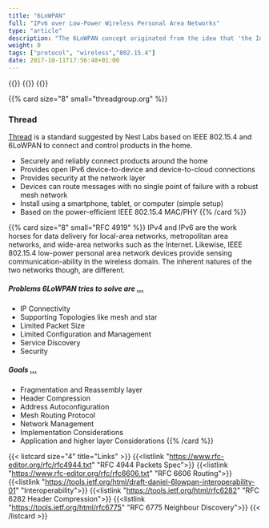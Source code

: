 ```yaml
---
title: "6LoWPAN"
full: "IPv6 over Low-Power Wireless Personal Area Networks"
type: "article"
description: "The 6LoWPAN concept originated from the idea that 'the Internet Protocol could and should be applied even to the smallest devices,' and that low-power devices with limited processing capabilities should be able to participate in the Internet of Things. The 6LoWPAN group has defined encapsulation and header compression mechanisms that allow IPv6 packets to be sent and received over IEEE 802.15.4 (LR-WPAN) based networks."
weight: 0
tags: ["protocol", "wireless","802.15.4"]
date: 2017-10-11T17:56:48+01:00
---
```


{{<card size="4" small="Wikipedia" style="info">}}
{{<description>}}
{{</card>}}

{{% card size="8" small="threadgroup.org" %}}
### Thread
[Thread](http://threadgroup.org/What-is-Thread/Overview) is a standard suggested by Nest Labs based on IEEE 802.15.4 and 6LoWPAN to connect and control products in the home.

- Securely and reliably connect products around the home
- Provides open IPv6 device-to-device and device-to-cloud connections
- Provides security at the network layer
- Devices can route messages with no single point of failure with a robust mesh network
- Install using a smartphone, tablet, or computer (simple setup)
- Based on the power-efficient IEEE 802.15.4 MAC/PHY
{{% /card %}}


{{% card size="8" small="RFC 4919" %}}
IPv4 and IPv6 are the work horses for data delivery for local-area networks, metropolitan area networks, and wide-area networks such as the Internet. Likewise, IEEE 802.15.4 low-power personal area network devices provide sensing communication-ability in the wireless domain. The inherent natures of the two networks though, are different.

##### Problems 6LoWPAN tries to solve are [...](https://www.rfc-editor.org/rfc/rfc4919.txt)
- IP Connectivity
- Supporting Topologies like mesh and star
- Limited Packet Size
- Limited Configuration and Management
- Service Discovery
- Security

##### Goals [...](https://www.rfc-editor.org/rfc/rfc4919.txt)
- Fragmentation and Reassembly layer
- Header Compression
- Address Autoconfiguration
- Mesh Routing Protocol
- Network Management
- Implementation Considerations
- Application and higher layer Considerations
{{% /card %}}

{{< listcard size="4" title="Links" >}}
    {{<listlink "https://www.rfc-editor.org/rfc/rfc4944.txt" "RFC 4944 Packets Spec">}}
    {{<listlink "https://www.rfc-editor.org/rfc/rfc6606.txt" "RFC 6606 Routing">}}
    {{<listlink "https://tools.ietf.org/html/draft-daniel-6lowpan-interoperability-01" "Interoperability">}}
    {{<listlink "https://tools.ietf.org/html/rfc6282" "RFC 6282 Header Compression">}}
    {{<listlink "https://tools.ietf.org/html/rfc6775" "RFC 6775 Neighbour Discovery">}}
{{< /listcard >}}